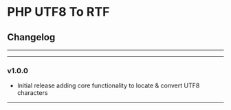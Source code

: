 # PHP UTF8 To RTF
## Changelog
___________________________________
___________________________________
### v1.0.0
* Initial release adding core functionality to locate & convert UTF8 characters 
___________________
